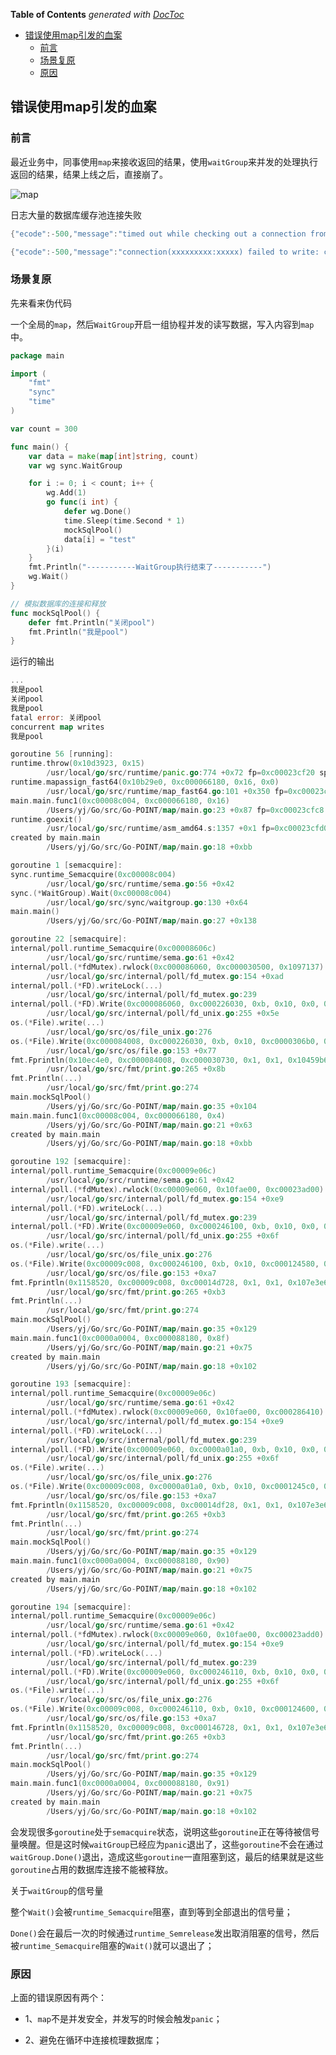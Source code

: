 <!-- START doctoc generated TOC please keep comment here to allow auto update -->
<!-- DON'T EDIT THIS SECTION, INSTEAD RE-RUN doctoc TO UPDATE -->
**Table of Contents**  *generated with [DocToc](https://github.com/thlorenz/doctoc)*

- [错误使用map引发的血案](#%E9%94%99%E8%AF%AF%E4%BD%BF%E7%94%A8map%E5%BC%95%E5%8F%91%E7%9A%84%E8%A1%80%E6%A1%88)
  - [前言](#%E5%89%8D%E8%A8%80)
  - [场景复原](#%E5%9C%BA%E6%99%AF%E5%A4%8D%E5%8E%9F)
  - [原因](#%E5%8E%9F%E5%9B%A0)

<!-- END doctoc generated TOC please keep comment here to allow auto update -->

## 错误使用map引发的血案

### 前言  

最近业务中，同事使用`map`来接收返回的结果，使用`waitGroup`来并发的处理执行返回的结果，结果上线之后，直接崩了。  

<img src="/img/map_1.jpg"  alt="map" align=center />

日志大量的数据库缓存池连接失败

```go
{"ecode":-500,"message":"timed out while checking out a connection from connection pool"}

{"ecode":-500,"message":"connection(xxxxxxxxx:xxxxx) failed to write: context deadline exceeded"}
```

### 场景复原

先来看来伪代码  

一个全局的`map`，然后`WaitGroup`开启一组协程并发的读写数据，写入内容到`map`中。  

```go
package main

import (
	"fmt"
	"sync"
	"time"
)

var count = 300

func main() {
	var data = make(map[int]string, count)
	var wg sync.WaitGroup

	for i := 0; i < count; i++ {
		wg.Add(1)
		go func(i int) {
			defer wg.Done()
			time.Sleep(time.Second * 1)
			mockSqlPool()
			data[i] = "test"
		}(i)
	}
	fmt.Println("-----------WaitGroup执行结束了-----------")
	wg.Wait()
}

// 模拟数据库的连接和释放
func mockSqlPool() {
	defer fmt.Println("关闭pool")
	fmt.Println("我是pool")
}
```

运行的输出  

```go
...
我是pool
关闭pool
我是pool
fatal error: 关闭pool
concurrent map writes
我是pool

goroutine 56 [running]:
runtime.throw(0x10d3923, 0x15)
        /usr/local/go/src/runtime/panic.go:774 +0x72 fp=0xc00023cf20 sp=0xc00023cef0 pc=0x10298d2
runtime.mapassign_fast64(0x10b29e0, 0xc000066180, 0x16, 0x0)
        /usr/local/go/src/runtime/map_fast64.go:101 +0x350 fp=0xc00023cf60 sp=0xc00023cf20 pc=0x100f620
main.main.func1(0xc00008c004, 0xc000066180, 0x16)
        /Users/yj/Go/src/Go-POINT/map/main.go:23 +0x87 fp=0xc00023cfc8 sp=0xc00023cf60 pc=0x109a297
runtime.goexit()
        /usr/local/go/src/runtime/asm_amd64.s:1357 +0x1 fp=0xc00023cfd0 sp=0xc00023cfc8 pc=0x1053a51
created by main.main
        /Users/yj/Go/src/Go-POINT/map/main.go:18 +0xbb

goroutine 1 [semacquire]:
sync.runtime_Semacquire(0xc00008c004)
        /usr/local/go/src/runtime/sema.go:56 +0x42
sync.(*WaitGroup).Wait(0xc00008c004)
        /usr/local/go/src/sync/waitgroup.go:130 +0x64
main.main()
        /Users/yj/Go/src/Go-POINT/map/main.go:27 +0x138

goroutine 22 [semacquire]:
internal/poll.runtime_Semacquire(0xc00008606c)
        /usr/local/go/src/runtime/sema.go:61 +0x42
internal/poll.(*fdMutex).rwlock(0xc000086060, 0xc000030500, 0x1097137)
        /usr/local/go/src/internal/poll/fd_mutex.go:154 +0xad
internal/poll.(*FD).writeLock(...)
        /usr/local/go/src/internal/poll/fd_mutex.go:239
internal/poll.(*FD).Write(0xc000086060, 0xc000226030, 0xb, 0x10, 0x0, 0x0, 0x0)
        /usr/local/go/src/internal/poll/fd_unix.go:255 +0x5e
os.(*File).write(...)
        /usr/local/go/src/os/file_unix.go:276
os.(*File).Write(0xc000084008, 0xc000226030, 0xb, 0x10, 0xc0000306b0, 0x103d37e, 0xc00000c060)
        /usr/local/go/src/os/file.go:153 +0x77
fmt.Fprintln(0x10ec4e0, 0xc000084008, 0xc000030730, 0x1, 0x1, 0x10459b6, 0xc00000c060, 0x3)
        /usr/local/go/src/fmt/print.go:265 +0x8b
fmt.Println(...)
        /usr/local/go/src/fmt/print.go:274
main.mockSqlPool()
        /Users/yj/Go/src/Go-POINT/map/main.go:35 +0x104
main.main.func1(0xc00008c004, 0xc000066180, 0x4)
        /Users/yj/Go/src/Go-POINT/map/main.go:21 +0x63
created by main.main
        /Users/yj/Go/src/Go-POINT/map/main.go:18 +0xbb

goroutine 192 [semacquire]:
internal/poll.runtime_Semacquire(0xc00009e06c)
        /usr/local/go/src/runtime/sema.go:61 +0x42
internal/poll.(*fdMutex).rwlock(0xc00009e060, 0x10fae00, 0xc00023ad00)
        /usr/local/go/src/internal/poll/fd_mutex.go:154 +0xe9
internal/poll.(*FD).writeLock(...)
        /usr/local/go/src/internal/poll/fd_mutex.go:239
internal/poll.(*FD).Write(0xc00009e060, 0xc000246100, 0xb, 0x10, 0x0, 0x0, 0x0)
        /usr/local/go/src/internal/poll/fd_unix.go:255 +0x6f
os.(*File).write(...)
        /usr/local/go/src/os/file_unix.go:276
os.(*File).Write(0xc00009c008, 0xc000246100, 0xb, 0x10, 0xc000124580, 0x40, 0x0)
        /usr/local/go/src/os/file.go:153 +0xa7
fmt.Fprintln(0x1158520, 0xc00009c008, 0xc00014d728, 0x1, 0x1, 0x107e3e6, 0xc0000d8100, 0x16)
        /usr/local/go/src/fmt/print.go:265 +0xb3
fmt.Println(...)
        /usr/local/go/src/fmt/print.go:274
main.mockSqlPool()
        /Users/yj/Go/src/Go-POINT/map/main.go:35 +0x129
main.main.func1(0xc0000a0004, 0xc000088180, 0x8f)
        /Users/yj/Go/src/Go-POINT/map/main.go:21 +0x75
created by main.main
        /Users/yj/Go/src/Go-POINT/map/main.go:18 +0x102

goroutine 193 [semacquire]:
internal/poll.runtime_Semacquire(0xc00009e06c)
        /usr/local/go/src/runtime/sema.go:61 +0x42
internal/poll.(*fdMutex).rwlock(0xc00009e060, 0x10fae00, 0xc000286410)
        /usr/local/go/src/internal/poll/fd_mutex.go:154 +0xe9
internal/poll.(*FD).writeLock(...)
        /usr/local/go/src/internal/poll/fd_mutex.go:239
internal/poll.(*FD).Write(0xc00009e060, 0xc0000a01a0, 0xb, 0x10, 0x0, 0x0, 0x0)
        /usr/local/go/src/internal/poll/fd_unix.go:255 +0x6f
os.(*File).write(...)
        /usr/local/go/src/os/file_unix.go:276
os.(*File).Write(0xc00009c008, 0xc0000a01a0, 0xb, 0x10, 0xc0001245c0, 0x40, 0x0)
        /usr/local/go/src/os/file.go:153 +0xa7
fmt.Fprintln(0x1158520, 0xc00009c008, 0xc00014df28, 0x1, 0x1, 0x107e3e6, 0xc0000d8100, 0x17)
        /usr/local/go/src/fmt/print.go:265 +0xb3
fmt.Println(...)
        /usr/local/go/src/fmt/print.go:274
main.mockSqlPool()
        /Users/yj/Go/src/Go-POINT/map/main.go:35 +0x129
main.main.func1(0xc0000a0004, 0xc000088180, 0x90)
        /Users/yj/Go/src/Go-POINT/map/main.go:21 +0x75
created by main.main
        /Users/yj/Go/src/Go-POINT/map/main.go:18 +0x102

goroutine 194 [semacquire]:
internal/poll.runtime_Semacquire(0xc00009e06c)
        /usr/local/go/src/runtime/sema.go:61 +0x42
internal/poll.(*fdMutex).rwlock(0xc00009e060, 0x10fae00, 0xc00023add0)
        /usr/local/go/src/internal/poll/fd_mutex.go:154 +0xe9
internal/poll.(*FD).writeLock(...)
        /usr/local/go/src/internal/poll/fd_mutex.go:239
internal/poll.(*FD).Write(0xc00009e060, 0xc000246110, 0xb, 0x10, 0x0, 0x0, 0x0)
        /usr/local/go/src/internal/poll/fd_unix.go:255 +0x6f
os.(*File).write(...)
        /usr/local/go/src/os/file_unix.go:276
os.(*File).Write(0xc00009c008, 0xc000246110, 0xb, 0x10, 0xc000124600, 0x40, 0x0)
        /usr/local/go/src/os/file.go:153 +0xa7
fmt.Fprintln(0x1158520, 0xc00009c008, 0xc000146728, 0x1, 0x1, 0x107e3e6, 0xc0000d8100, 0x18)
        /usr/local/go/src/fmt/print.go:265 +0xb3
fmt.Println(...)
        /usr/local/go/src/fmt/print.go:274
main.mockSqlPool()
        /Users/yj/Go/src/Go-POINT/map/main.go:35 +0x129
main.main.func1(0xc0000a0004, 0xc000088180, 0x91)
        /Users/yj/Go/src/Go-POINT/map/main.go:21 +0x75
created by main.main
        /Users/yj/Go/src/Go-POINT/map/main.go:18 +0x102

```

会发现很多`goroutine`处于`semacquire`状态，说明这些`goroutine`正在等待被信号量唤醒。但是这时候`waitGroup`已经应为`panic`退出了，这些`goroutine`不会在通过`waitGroup.Done()`退出，造成这些`goroutine`一直阻塞到这，最后的结果就是这些`goroutine`占用的数据库连接不能被释放。  

关于`waitGroup`的信号量  

整个`Wait()`会被`runtime_Semacquire`阻塞，直到等到全部退出的信号量；

`Done()`会在最后一次的时候通过`runtime_Semrelease`发出取消阻塞的信号，然后被`runtime_Semacquire`阻塞的`Wait()`就可以退出了；  

### 原因

上面的错误原因有两个：  

- 1、`map`不是并发安全，并发写的时候会触发`panic`；  

- 2、避免在循环中连接梳理数据库； 
